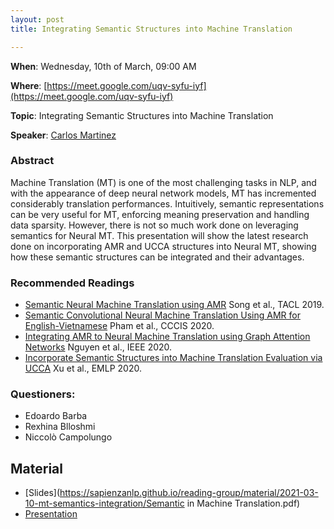 ```yaml
---
layout: post
title: Integrating Semantic Structures into Machine Translation

---
```

**When**:  Wednesday, 10th of March, 09:00 AM

**Where**: [https://meet.google.com/uqv-syfu-iyf](https://meet.google.com/uqv-syfu-iyf)

**Topic**: Integrating Semantic Structures into Machine Translation

           
**Speaker**: 
[Carlos Martinez](https://twitter.com/CarlosMalaga26)

### Abstract
Machine Translation (MT) is one of the most challenging tasks in NLP, and with the appearance of deep neural network models, MT has incremented considerably translation performances. Intuitively, semantic representations can be very useful for MT, enforcing meaning preservation and handling data sparsity. However, there is not so much work done on leveraging semantics for Neural MT. This presentation will show the latest research done on incorporating AMR and UCCA structures into Neural MT, showing how these semantic structures can be integrated and their advantages.

### Recommended Readings
- [Semantic Neural Machine Translation using AMR](https://www.aclweb.org/anthology/Q19-1002.pdf) Song et al., TACL 2019.
- [Semantic Convolutional Neural Machine Translation Using AMR for English-Vietnamese](https://dl.acm.org/doi/pdf/10.1145/3418994.3419000?casa_token=lSsBGrF_lXMAAAAA:SVbD4b0e-1SR66SvKA3RJ956dTVfUu3-JW_fPxV5Ou6xteKBIzW1VktHqINYz9lXXhe3oROscGCPxw) Pham et al., CCCIS 2020.
- [Integrating AMR to Neural Machine Translation using Graph Attention Networks](https://ieeexplore.ieee.org/document/9335896) Nguyen et al., IEEE 2020.
- [Incorporate Semantic Structures into Machine Translation Evaluation via UCCA](https://www.aclweb.org/anthology/2020.wmt-1.104.pdf) Xu et al., EMLP 2020.

### Questioners:
- Edoardo Barba
- Rexhina Blloshmi
- Niccolò Campolungo

## Material
- [Slides](https://sapienzanlp.github.io/reading-group/material/2021-03-10-mt-semantics-integration/Semantic in Machine Translation.pdf)
- [Presentation](https://drive.google.com/file/d/1XVtSx7c2uvFuRUB57HSkIbvZtLnyT1kO/view?usp=sharing)
